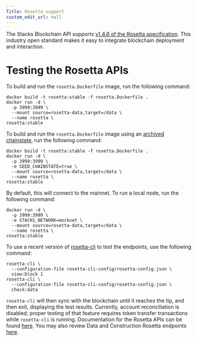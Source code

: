 ```yaml
---
Title: Rosetta support
custom_edit_url: null
---
```


The Stacks Blockchain API supports [v1.4.6 of the Rosetta specification](https://www.rosetta-api.org/). This industry open standard makes it easy to integrate blockchain deployment and interaction.

# Testing the Rosetta APIs

To build and run the `rosetta.Dockerfile` image, run the following command:

```
docker build -t rosetta:stable -f rosetta.Dockerfile .
docker run -d \
  -p 3999:3999 \
  --mount source=rosetta-data,target=/data \
  --name rosetta \
rosetta:stable
```

To build and run the `rosetta.Dockerfile` image using an [archived chainstate](../../hiro-archive/index.mdx), run the following command:

```
docker build -t rosetta:stable -f rosetta.Dockerfile .
docker run -d \
  -p 3999:3999 \
  -e SEED_CHAINSTATE=true \
  --mount source=rosetta-data,target=/data \
  --name rosetta \
rosetta:stable
```

By default, this will connect to the mainnet. To run a local node, run the following command:

```
docker run -d \
  -p 3999:3999 \
  -e STACKS_NETWORK=mocknet \
  --mount source=rosetta-data,target=/data \
  --name rosetta \
rosetta:stable
```

To use a recent version of [rosetta-cli](https://github.com/coinbase/rosetta-cli) to test the endpoints, use the following command:

```
rosetta-cli \
  --configuration-file rosetta-cli-config/rosetta-config.json \
  view:block 1
rosetta-cli \
  --configuration-file rosetta-cli-config/rosetta-config.json \
  check:data
```

`rosetta-cli` will then sync with the blockchain until it reaches the tip, and then exit, displaying the test results.
Currently, account reconciliation is disabled; proper testing of that feature requires token transfer transactions while `rosetta-cli` is running.
Documentation for the Rosetta APIs can be found [here](https://hirosystems.github.io/stacks-blockchain-api/).
You may also review Data and Construction Rosetta endpoints [here](https://docs.hiro.so/api#tag/Rosetta).
